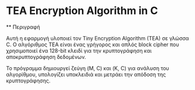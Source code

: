 # TEA Encryption Algorithm in C

** Περιγραφή

Αυτή η εφαρμογή υλοποιεί τον Tiny Encryption Algorithm (TEA) σε γλώσσα C. Ο αλγόριθμος TEA είναι ένας γρήγορος και απλός block cipher που χρησιμοποιεί ένα 128-bit κλειδί για την κρυπτογράφηση και αποκρυπτογράφηση δεδομένων.

Το πρόγραμμα δημιουργεί ζεύγη (M, C) και (K, C) για ανάλυση του αλγορίθμου, υπολογίζει υποκλειδιά και μετράει την απόδοση της κρυπτογράφησης.
